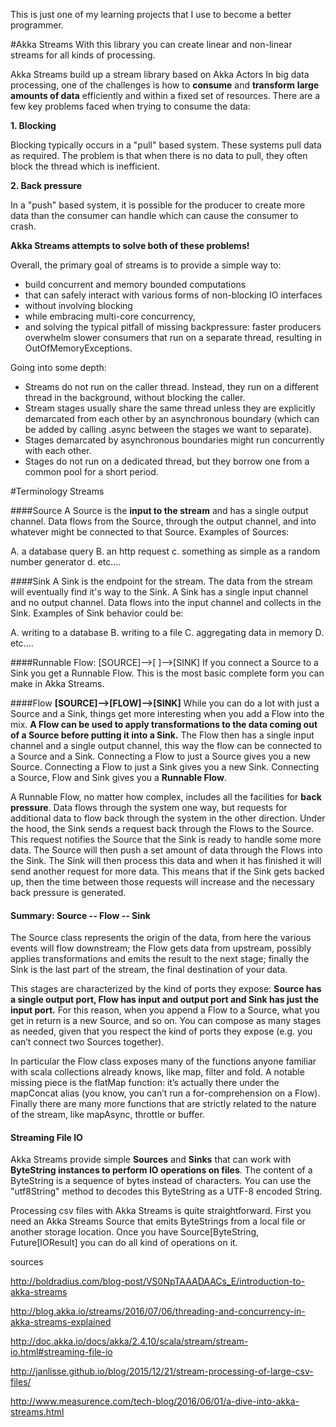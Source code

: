 This is just one of my learning projects that I use to become a better programmer. 

#Akka Streams
With this library you can create linear and non-linear streams for all kinds of processing.

Akka Streams build up a stream library based on Akka Actors 
In big data processing, one of the challenges is how to **consume** and **transform** **large amounts of data** efficiently and within a fixed set of resources. There are a few key problems faced when trying to consume the data:

**1. Blocking**

Blocking typically occurs in a "pull" based system. These systems pull data as required. The problem is that when there is no data to pull, they often block the thread which is inefficient.

**2. Back pressure**

In a "push" based system, it is possible for the producer to create more data than the consumer can handle which can cause the consumer to crash.

**Akka Streams attempts to solve both of these problems!**

Overall, the primary goal of streams is to provide a simple way to:

- build concurrent and memory bounded computations
- that can safely interact with various forms of non-blocking IO interfaces
- without involving blocking
- while embracing multi-core concurrency,
- and solving the typical pitfall of missing backpressure: faster producers overwhelm slower consumers that run on a separate thread, resulting in OutOfMemoryExceptions.

Going into some depth: 

- Streams do not run on the caller thread. Instead, they run on a different thread in the background, without blocking the caller.
- Stream stages usually share the same thread unless they are explicitly demarcated from each other by an asynchronous boundary (which can be added by calling .async between the stages we want to separate).
- Stages demarcated by asynchronous boundaries might run concurrently with each other.
- Stages do not run on a dedicated thread, but they borrow one from a common pool for a short period.


#Terminology Streams

####Source
A Source is the **input to the stream** and has a single output channel. Data flows from the Source, through the output channel, and into whatever might be connected to that Source. Examples of Sources:

A. a database query
B. an http request
c. something as simple as a random number generator
d. etc....

####Sink
A Sink is the endpoint for the stream. The data from the stream will eventually find it's way to the Sink. A Sink has a single input channel and no output channel. Data flows into the input channel and collects in the Sink. Examples of Sink behavior could be:

A. writing to a database
B. writing to a file 
C. aggregating data in memory
D. etc....

####Runnable Flow: [SOURCE]-->[ ]-->[SINK]
If you connect a Source to a Sink you get a Runnable Flow. This is the most basic complete form you can make in Akka Streams. 

####Flow **[SOURCE]-->[FLOW]-->[SINK]**
While you can do a lot with just a Source and a Sink, things get more interesting when you add a Flow into the mix. **A Flow can be used to apply transformations to the data coming out of a Source before putting it into a Sink.** The Flow then has a single input channel and a single output channel, this way the flow can be connected to a Source and a Sink. Connecting a Flow to just a Source gives you a new Source. Connecting a Flow to just a Sink gives you a new Sink. Connecting a Source, Flow and Sink gives you a **Runnable Flow**.  


A Runnable Flow, no matter how complex, includes all the facilities for **back pressure**. Data flows through the system one way, but requests for additional data to flow back through the system in the other direction. Under the hood, the Sink sends a request back through the Flows to the Source. This request notifies the Source that the Sink is ready to handle some more data. The Source will then push a set amount of data through the Flows into the Sink. The Sink will then process this data and when it has finished it will send another request for more data. This means that if the Sink gets backed up, then the time between those requests will increase and the necessary back pressure is generated.

#### Summary: Source -- Flow -- Sink 
The Source class represents the origin of the data, from here the various events will flow downstream; the Flow gets data from upstream, possibly applies transformations and emits the result to the next stage; finally the Sink is the last part of the stream, the final destination of your data.

This stages are characterized by the kind of ports they expose: **Source has a single output port, Flow has input and output port and Sink has just the input port.** For this reason, when you append a Flow to a Source, what you get in return is a new Source, and so on. You can compose as many stages as needed, given that you respect the kind of ports they expose (e.g. you can’t connect two Sources together).

In particular the Flow class exposes many of the functions anyone familiar with scala collections already knows, like map, filter and fold. A notable missing piece is the flatMap function: it’s actually there under the mapConcat alias (you know, you can’t run a for-comprehension on a Flow). Finally there are many more functions that are strictly related to the nature of the stream, like mapAsync, throttle or buffer.



#### Streaming File IO
Akka Streams provide simple **Sources** and **Sinks** that can work with **ByteString instances to perform IO operations on files**. The content of a ByteString is a sequence of bytes instead of characters. You can use the "utf8String" method to decodes this ByteString as a UTF-8 encoded String.

Processing csv files with Akka Streams is quite straightforward. First you need an Akka Streams Source that emits ByteStrings from a local file or another storage location. Once you have Source[ByteString, Future[IOResult] you can do all kind of operations on it. 

sources

http://boldradius.com/blog-post/VS0NpTAAADAACs_E/introduction-to-akka-streams

http://blog.akka.io/streams/2016/07/06/threading-and-concurrency-in-akka-streams-explained

http://doc.akka.io/docs/akka/2.4.10/scala/stream/stream-io.html#streaming-file-io

http://janlisse.github.io/blog/2015/12/21/stream-processing-of-large-csv-files/

http://www.measurence.com/tech-blog/2016/06/01/a-dive-into-akka-streams.html
